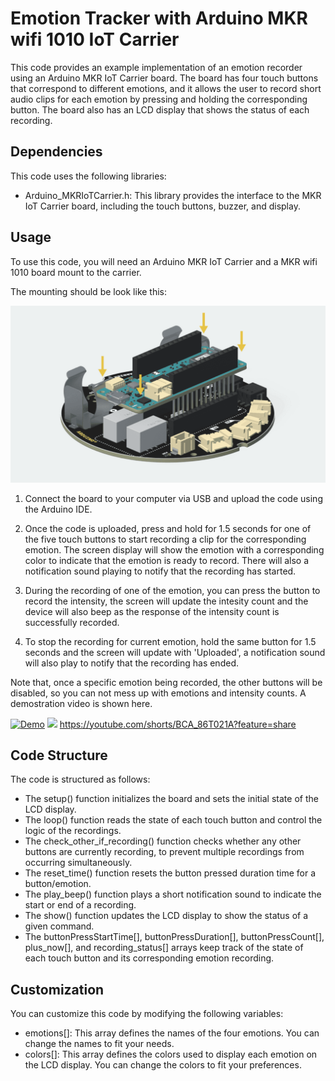# Emotion Tracker with Arduino MKR wifi 1010 IoT Carrier

This code provides an example implementation of an emotion recorder using an Arduino MKR IoT Carrier board. The board has four touch buttons that correspond to different emotions, and it allows the user to record short audio clips for each emotion by pressing and holding the corresponding button. The board also has an LCD display that shows the status of each recording.

## Dependencies

This code uses the following libraries:

- Arduino_MKRIoTCarrier.h: This library provides the interface to the MKR IoT Carrier board, including the touch buttons, buzzer, and display.

## Usage

To use this code, you will need an Arduino MKR IoT Carrier and a MKR wifi 1010 board mount to the carrier.

The mounting should be look like this:

![Connection](./images/1.png)

1. Connect the board to your computer via USB and upload the code using the Arduino IDE.

2. Once the code is uploaded, press and hold for 1.5 seconds for one of the five touch buttons to start recording a clip for the corresponding emotion. The screen display will show the emotion with a corresponding color to indicate that the emotion is ready to record. There will also a notification sound playing to notify that the recording has started.

3. During the recording of one of the emotion, you can press the button to record the intensity, the screen will update the intesity count and the device will also beep as the response of the intensity count is successfully recorded.

4. To stop the recording for current emotion, hold the same button for 1.5 seconds and the screen will update with 'Uploaded', a notification sound will also play to notify that the recording has ended.

Note that, once a specific emotion being recorded, the other buttons will be disabled, so you can not mess up with emotions and intensity counts. A demostration video is shown here.

[![Demo](./images/2.PNG)](https://www.youtube.com/watch?v=BCA_86T021A)
<img src="./images/2.PNG" width="500">
https://youtube.com/shorts/BCA_86T021A?feature=share


## Code Structure
The code is structured as follows:

- The setup() function initializes the board and sets the initial state of the LCD display.
- The loop() function reads the state of each touch button and control the logic of the recordings.
- The check_other_if_recording() function checks whether any other buttons are currently recording, to prevent multiple recordings from occurring simultaneously.
- The reset_time() function resets the button pressed duration time for a button/emotion.
- The play_beep() function plays a short notification sound to indicate the start or end of a recording.
- The show() function updates the LCD display to show the status of a given command.
- The buttonPressStartTime[], buttonPressDuration[], buttonPressCount[], plus_now[], and recording_status[] arrays keep track of the state of each touch button and its corresponding emotion recording.

## Customization
You can customize this code by modifying the following variables:

- emotions[]: This array defines the names of the four emotions. You can change the names to fit your needs.
- colors[]: This array defines the colors used to display each emotion on the LCD display. You can change the colors to fit your preferences.
